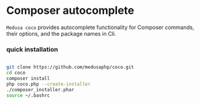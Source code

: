 # Composer autocomplete
`Medusa coco` provides autocomplete functionality for Composer commands, their options, and the package names in Cli.

### quick installation

```bash 

git clone https://github.com/medusaphp/coco.git
cd coco
composer install
php coco.php --create-installer
./composer_installer.phar
source ~/.bashrc
```
